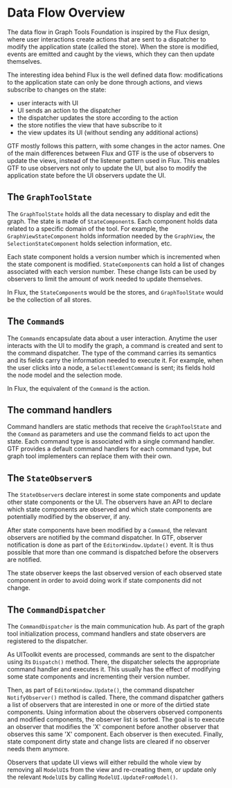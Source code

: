 # Data Flow Overview

The data flow in Graph Tools Foundation is inspired by the Flux
design, where user interactions create actions that 
are sent to a dispatcher to modify the application state (called the store). 
When the store is modified, events are emitted and caught by the views,
which they can then update themselves.

The interesting idea behind Flux is the well defined data flow: 
modifications to the application state can only be done through actions,
and views subscribe to changes on the state:

- user interacts with UI
- UI sends an action to the dispatcher
- the dispatcher updates the store according to the action
- the store notifies the view that have subscribe to it
- the view updates its UI (without sending any additional actions)

GTF mostly follows this pattern, with some changes in the actor names.
One of the main differences between Flux and GTF is the use of 
observers to update the views, instead of the listener pattern used in Flux. 
This enables GTF to use observers not only to update the UI, but also 
to modify the application state before the UI observers update the UI.

## The `GraphToolState`

The `GraphToolState` holds all the data necessary to display
and edit the graph. The state is made of `StateComponent`s. Each component
holds data related to a specific domain of the tool. For example, the
`GraphViewStateComponent` holds information needed by the `GraphView`,
the `SelectionStateComponent` holds selection information, etc.

Each state component holds a version number which is incremented when
the state component is modified. `StateComponent`s can hold a list of changes
associated with each version number. These change lists can be used by 
observers to limit the amount of work needed to update themselves.

In Flux, the `StateComponent`s would be the stores, and `GraphToolState`
would be the collection of all stores.

## The `Command`s

The `Command`s encapsulate data about a user interaction. Anytime
the user interacts with the UI to modify the graph, a command is created
and sent to the command dispatcher. The type of the command carries its
semantics and its fields carry the information needed to execute it.
For example, when the user clicks into a node, a `SelectElementCommand`
is sent; its fields hold the node model and the selection mode.

In Flux, the equivalent of the `Command` is the action.

## The command handlers

Command handlers are static methods that receive
the `GraphToolState` and the `Command` as parameters and use the command
fields to act upon the state. Each command type is associated with a single
command handler. GTF provides a default command handlers for each command
type, but graph tool implementers can replace them with their own.

## The `StateObserver`s

The `StateObserver`s declare interest in some state components and
update other state components or the UI. The observers have an API
to declare which state components are observed and which state components
are potentially modified by the observer, if any.

After state components have been modified by a `Command`, the relevant
observers are notified by the command dispatcher.
In GTF, observer notification is done as part of the `EditorWindow.Update()`
event. It is thus possible that more than one command is dispatched
before the observers are notified.

The state observer keeps the last observed version of each observed
state component in order to avoid doing work if state components did not
change.

## The `CommandDispatcher`

The `CommandDispatcher` is the main communication hub. As part of the
graph tool initialization process, command handlers and state observers
are registered to the dispatcher.

As UIToolkit events are processed, commands are sent to the dispatcher
using its `Dispatch()` method. There, the dispatcher selects the appropriate
command handler and executes it. This usually has the effect of modifying
some state components and incrementing their version number.

Then, as part of `EditorWindow.Update()`, the command dispatcher
`NotifyObserver()` method is called. There, the command dispatcher gathers
a list of observers that are interested in one or more of the dirtied state
components. Using information about the observers observed components and
modified components, the observer list is sorted. The goal is to execute
an observer that modifies the 'X' component before another observer that
observes this same 'X' component. Each observer is then executed. Finally,
state component dirty state and change lists are cleared if no observer
needs them anymore.

Observers that update UI views will either rebuild the whole view by 
removing all `ModelUI`s from the view and re-creating them, or update only 
the relevant `ModelUI`s by calling `ModelUI.UpdateFromModel()`.
